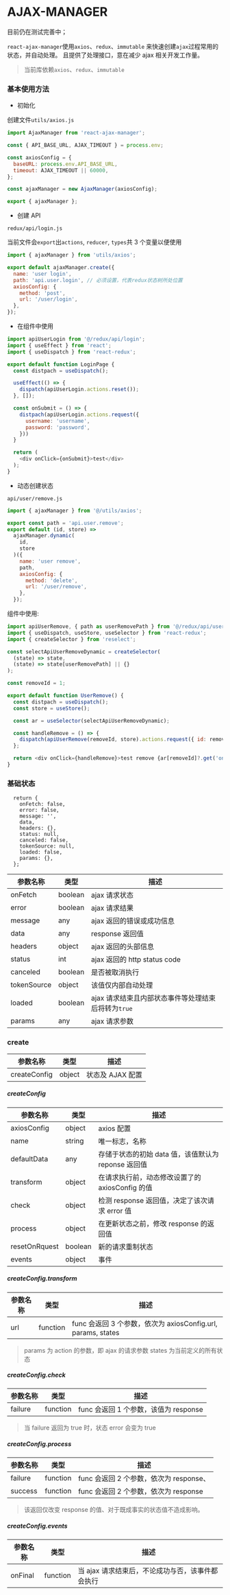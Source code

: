 # AJAX-MANAGER

目前仍在测试完善中；

`react-ajax-manager`使用`axios`、`redux`、`immutable` 来快速创建`ajax`过程常用的状态，并自动处理。
且提供了处理接口，意在减少 ajax 相关开发工作量。

> 当前库依赖`axios`、`redux`、`immutable`

### 基本使用方法

- 初始化

创建文件`utils/axios.js`

```javascript
import AjaxManager from 'react-ajax-manager';

const { API_BASE_URL, AJAX_TIMEOUT } = process.env;

const axiosConfig = {
  baseURL: process.env.API_BASE_URL,
  timeout: AJAX_TIMEOUT || 60000,
};

const ajaxManager = new AjaxManager(axiosConfig);

export { ajaxManager };
```

- 创建 API

`redux/api/login.js`

当前文件会`export`出`actions`, `reducer`, `types`共 3 个变量以便使用

```javascript
import { ajaxManager } from 'utils/axios';

export default ajaxManager.create({
  name: 'user login',
  path: 'api.user.login', // 必须设置，代表redux状态树所处位置
  axiosConfig: {
    method: 'post',
    url: '/user/login',
  },
});
```

- 在组件中使用

```javascript
import apiUserLogin from '@/redux/api/login';
import { useEffect } from 'react';
import { useDispatch } from 'react-redux';

export default function LoginPage {
  const distpach = useDispatch();

  useEffect(() => {
    dispatch(apiUserLogin.actions.reset());
  }, []);

  const onSubmit = () => {
    distpach(apiUserLogin.actions.request({
      username: 'username',
      password: 'password',
    }))
  }

  return (
    <div onClick={onSubmit}>test</div>
  );
}
```

- 动态创建状态

`api/user/remove.js`

```javascript
import { ajaxManager } from '@/utils/axios';

export const path = 'api.user.remove';
export default (id, store) =>
  ajaxManager.dynamic(
    id,
    store
  )({
    name: 'user remove',
    path,
    axiosConfig: {
      method: 'delete',
      url: '/user/remove',
    },
  });
```

组件中使用:

```javascript
import apiUserRemove, { path as userRemovePath } from '@/redux/api/user/remove';
import { useDispatch, useStore, useSelector } from 'react-redux';
import { createSelector } from 'reselect';

const selectApiUserRemoveDynamic = createSelector(
  (state) => state,
  (state) => state[userRemovePath] || {}
);

const removeId = 1;

export default function UserRemove() {
  const distpach = useDispatch();
  const store = useStore();

  const ar = useSelector(selectApiUserRemoveDynamic);

  const handleRemove = () => {
    dispatch(apiUserRemove(removeId, store).actions.request({ id: removeId }));
  };

  return <div onClick={handleRemove}>test remove {ar[removeId]?.get('onFetch')}</div>;
}
```

### 基础状态

```
  return {
    onFetch: false,
    error: false,
    message: '',
    data,
    headers: {},
    status: null,
    canceled: false,
    tokenSource: null,
    loaded: false,
    params: {},
  };
```

| 参数名称    | 类型    | 描述                                                |
| ----------- | ------- | --------------------------------------------------- |
| onFetch     | boolean | ajax 请求状态                                       |
| error       | boolean | ajax 请求结果                                       |
| message     | any     | ajax 返回的错误或成功信息                           |
| data        | any     | response 返回值                                     |
| headers     | object  | ajax 返回的头部信息                                 |
| status      | int     | ajax 返回的 http status code                        |
| canceled    | boolean | 是否被取消执行                                      |
| tokenSource | object  | 该值仅内部自动处理                                  |
| loaded      | boolean | ajax 请求结束且内部状态事件等处理结束后将转为`true` |
| params      | any     | ajax 请求参数                                       |

### create

| 参数名称     | 类型   | 描述             |
| ------------ | ------ | ---------------- |
| createConfig | object | 状态及 AJAX 配置 |

##### createConfig

| 参数名称      | 类型    | 描述                                                |
| ------------- | ------- | --------------------------------------------------- |
| axiosConfig   | object  | axios 配置                                          |
| name          | string  | 唯一标志，名称                                      |
| defaultData   | any     | 存储于状态的初始 data 值，该值默认为 reponse 返回值 |
| transform     | object  | 在请求执行前，动态修改设置了的 axiosConfig 的值     |
| check         | object  | 检测 response 返回值，决定了该次请求 error 值       |
| process       | object  | 在更新状态之前，修改 response 的返回值              |
| resetOnRquest | boolean | 新的请求重制状态                                    |
| events        | object  | 事件                                                |

##### createConfig.transform

| 参数名称 | 类型     | 描述                                                         |
| -------- | -------- | ------------------------------------------------------------ |
| url      | function | func 会返回 3 个参数，依次为 axiosConfig.url, params, states |

> params 为 action 的参数，即 ajax 的请求参数
> states 为当前定义的所有状态

##### createConfig.check

| 参数名称 | 类型     | 描述                                  |
| -------- | -------- | ------------------------------------- |
| failure  | function | func 会返回 1 个参数，该值为 response |

> 当 failure 返回为 true 时，状态 error 会变为 true

##### createConfig.process

| 参数名称 | 类型     | 描述                                    |
| -------- | -------- | --------------------------------------- |
| failure  | function | func 会返回 2 个参数，依次为 response、 |
| success  | function | func 会返回 2 个参数，依次为 response   |

> 该返回仅改变 response 的值、对于既成事实的状态值不造成影响。

##### createConfig.events

| 参数名称 | 类型     | 描述                                             |
| -------- | -------- | ------------------------------------------------ |
| onFinal  | function | 当 ajax 请求结束后，不论成功与否，该事件都会执行 |

